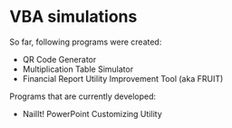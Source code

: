 # VBA simulations

So far, following programs were created:
- QR Code Generator
- Multiplication Table Simulator
- Financial Report Utility Improvement Tool (aka FRUIT)

Programs that are currently developed:
- NailIt! PowerPoint Customizing Utility